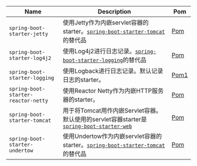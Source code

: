 


| Name                                    |                         Description                          | Pom                                                          |
| --------------------------------------- | ----------------------------------------------------------| ------------------------------------------------------------ |
| ```spring-boot-starter-jetty```         | 使用Jetty作为内嵌servlet容器的starter。[```spring-boot-starter-tomcat```](https://docs.spring.io/spring-boot/docs/current/reference/html/using-spring-boot.html#spring-boot-starter-tomcat)的替代品 | [Pom](https://github.com/spring-projects/spring-boot/tree/v2.2.2.RELEASE/spring-boot-project/spring-boot-starters/spring-boot-starter-jetty/pom.xml) |
| ```spring-boot-starter-log4j2```        | 使用Log4j2进行日志记录。[```spring-boot-starter-logging```](https://docs.spring.io/spring-boot/docs/current/reference/html/using-spring-boot.html#spring-boot-starter-logging)的替代品 | [Pom](https://github.com/spring-projects/spring-boot/tree/v2.2.2.RELEASE/spring-boot-project/spring-boot-starters/spring-boot-starter-log4j2/pom.xml) |
| ```spring-boot-starter-logging```       |       使用Logback进行日志记录。默认记录日志的starter。       | [Pom1](https://github.com/spring-projects/spring-boot/tree/v2.2.2.RELEASE/spring-boot-project/spring-boot-starters/spring-boot-starter-logging/pom.xml) |
| ```spring-boot-starter-reactor-netty``` |        使用Reactor Netty作为内嵌HTTP服务器的starter。        | [Pom](https://github.com/spring-projects/spring-boot/tree/v2.2.2.RELEASE/spring-boot-project/spring-boot-starters/spring-boot-starter-reactor-netty/pom.xml) |
| ```spring-boot-starter-tomcat```        | 用于将Tomcat用作内嵌Servlet容器。默认使用的servlet容器starter是[```spring-boot-starter-web```](https://docs.spring.io/spring-boot/docs/current/reference/html/using-spring-boot.html#spring-boot-starter-web) | [Pom](https://github.com/spring-projects/spring-boot/tree/v2.2.2.RELEASE/spring-boot-project/spring-boot-starters/spring-boot-starter-tomcat/pom.xml) |
| ```spring-boot-starter-undertow```      | 使用Undertow作为内嵌servlet容器的starter。[```spring-boot-starter-tomcat```](https://docs.spring.io/spring-boot/docs/current/reference/html/using-spring-boot.html#spring-boot-starter-tomcat)的替代品 | [Pom](https://github.com/spring-projects/spring-boot/tree/v2.2.2.RELEASE/spring-boot-project/spring-boot-starters/spring-boot-starter-undertow/pom.xml) |
